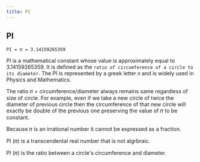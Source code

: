 ```yaml
---
title: PI
---
```

## PI

`PI = 𝜋 = 3.14159265359`

PI is a mathematical constant whose value is approximately equal to 3.14159265359. It is defined as the `ratio of circumference of a circle to its diameter`. The PI is represented by a greek letter `𝜋` and is widely used in Physics and Mathematics.

The ratio 𝜋 = circumference/diameter always remains same regardless of size of circle. For example, even if we take a new circle of twice the diameter of previous circle then the circumference of that new circle will exactly be double of the previous one preserving the value of 𝜋 to be constant. 

Because 𝜋 is an irrational number it cannot be expressed as a fraction.

PI (𝜋) is a transcendental real number that is not algrbraic.

PI (𝜋) is the ratio between a circle's circumference and diameter.

